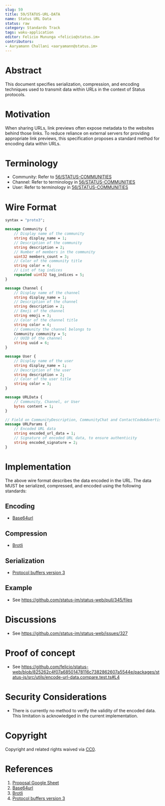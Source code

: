 ```yaml
---
slug: 59
title: 59/STATUS-URL-DATA
name: Status URL Data
status: raw
category: Standards Track
tags: waku-application
editor: Felicio Mununga <felicio@status.im>
contributors:
- Aaryamann Challani <aaryamann@status.im>
---
```


# Abstract

This document specifies serialization, compression, and encoding techniques used to transmit data within URLs in the context of Status protocols.

# Motivation

When sharing URLs, link previews often expose metadata to the websites behind those links.
To reduce reliance on external servers for providing appropriate link previews, this specification proposes a standard method for encoding data within URLs.

# Terminology

- Community: Refer to [56/STATUS-COMMUNITIES](/spec/56)
- Channel: Refer to terminology in [56/STATUS-COMMUNITIES](/spec/56)
- User: Refer to terminology in [56/STATUS-COMMUNITIES](/spec/56)

# Wire Format

```protobuf
syntax = "proto3";

message Community {
    // Display name of the community
    string display_name = 1;
    // Description of the community
    string description = 2;
    // Number of members in the community
    uint32 members_count = 3;
    // Color of the community title
    string color = 4;
    // List of tag indices
    repeated uint32 tag_indices = 5;
}

message Channel {
    // Display name of the channel
    string display_name = 1;
    // Description of the channel
    string description = 2;
    // Emoji of the channel
    string emoji = 3;
    // Color of the channel title
    string color = 4;
    // Community the channel belongs to
    Community community = 5;
    // UUID of the channel
    string uuid = 6;
}

message User {
    // Display name of the user
    string display_name = 1;
    // Description of the user
    string description = 2;
    // Color of the user title
    string color = 3;
}

message URLData {
    // Community, Channel, or User
    bytes content = 1;
}

// Field on CommunityDescription, CommunityChat and ContactCodeAdvertisement (described in 56/STATUS-COMMUNITIES)
message URLParams {
    // Encoded URL data
    string encoded_url_data = 1;
    // Signature of encoded URL data, to ensure authenticity
    string encoded_signature = 2;
}
```

# Implementation

The above wire format describes the data encoded in the URL. 
The data MUST be serialized, compressed, and encoded using the following standards:

## Encoding

- [Base64url](https://datatracker.ietf.org/doc/html/rfc4648)

## Compression

- [Brotli](https://datatracker.ietf.org/doc/html/rfc7932)

## Serialization

- [Protocol buffers version 3](https://protobuf.dev/reference/protobuf/proto3-spec/)

## Example

- See <https://github.com/status-im/status-web/pull/345/files>

<!-- # (Further Optional Sections) -->

# Discussions

- See <https://github.com/status-im/status-web/issues/327>

# Proof of concept

- See <https://github.com/felicio/status-web/blob/825262c4f07a68501478116c7382862607a5544e/packages/status-js/src/utils/encode-url-data.compare.test.ts#L4>

# Security Considerations
- There is currently no method to verify the validity of the encoded data. This limitation is acknowledged in the current implementation.

# Copyright

Copyright and related rights waived via [CC0](https://creativecommons.org/publicdomain/zero/1.0/).

# References

1. [Proposal Google Sheet](https://docs.google.com/spreadsheets/d/1JD4kp0aUm90piUZ7FgM_c2NGe2PdN8BFB11wmt5UZIY/edit?usp=sharing)
2. [Base64url](https://datatracker.ietf.org/doc/html/rfc4648)
3. [Brotli](https://datatracker.ietf.org/doc/html/rfc7932)
4. [Protocol buffers version 3](https://protobuf.dev/reference/protobuf/proto3-spec/)

<!-- ## informative

A list of additional references. -->
